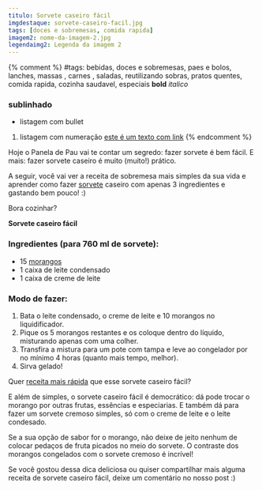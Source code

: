 ```yaml
---
titulo: Sorvete caseiro fácil
imgdestaque: sorvete-caseiro-facil.jpg
tags: [doces e sobremesas, comida rapida]
imagem2: nome-da-imagem-2.jpg
legendaimg2: Legenda da imagem 2
---
```

{% comment %}
#tags: bebidas, doces e sobremesas, paes e bolos, lanches, massas , carnes , saladas, reutilizando sobras, pratos quentes, comida rapida, cozinha saudavel, especiais
**bold**
*italico*
### sublinhado
* listagem com bullet
1. listagem com numeração
[este é um texto com link](https://www.enderecodolink.com)
{% endcomment %}

Hoje o Panela de Pau vai te contar um segredo: fazer sorvete é bem fácil. E mais: fazer sorvete caseiro é muito (muito!) prático.

A seguir, você vai ver a receita de sobremesa mais simples da sua vida e aprender como fazer [sorvete](http://paneladepau.com.br/torta-facil-de-sorvete/) caseiro com apenas 3 ingredientes e gastando bem pouco! :)

Bora cozinhar?

**Sorvete caseiro fácil**

### Ingredientes (para 760 ml de sorvete):

* 15 [morangos](http://paneladepau.com.br/caipirinha-de-vinho-com-morangos/)
* 1 caixa de leite condensado
* 1 caixa de creme de leite

### Modo de fazer:

1. Bata o leite condensado, o creme de leite e 10 morangos no liquidificador. 
2. Pique os 5 morangos restantes e os coloque dentro do líquido, misturando apenas com uma colher.
3. Transfira a mistura para um pote com tampa e leve ao congelador por no mínimo 4 horas (quanto mais tempo, melhor).
4. Sirva gelado!

Quer [receita mais rápida](http://paneladepau.com.br/tags/comida-rapida/) que esse sorvete caseiro fácil? 

E além de simples, o sorvete caseiro fácil é democrático: dá pode trocar o morango por outras frutas, essências e especiarias. E também dá para fazer um sorvete cremoso simples, só com o creme de leite e o leite condesado. 

Se a sua opção de sabor for o morango, não deixe de jeito nenhum de colocar pedaços de fruta picados no meio do sorvete. O contraste dos morangos congelados com o sorvete cremoso é incrível!

Se você gostou dessa dica deliciosa ou quiser compartilhar mais alguma receita de sorvete caseiro fácil, deixe um comentário no nosso post :)
